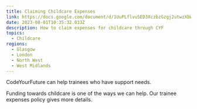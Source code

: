 ```yaml
---
title: Claiming Childcare Expenses
link: https://docs.google.com/document/d/1UuPLflvuSED3XczbzGzgj2utwzXbWP-fxKMkqLaqHo4/edit?tab=t.0
date: 2023-08-01T10:35:32.033Z
description: How to claim expenses for childcare through CYF
topics:
  - Childcare
regions:
  - Glasgow
  - London
  - North West
  - West Midlands
---
```

C﻿odeYourFuture can help trainees who have support needs.

Funding towards childcare is one of the ways we can help. Our trainee expenses policy gives more details.
